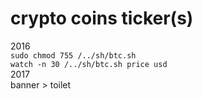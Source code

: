 <h1>crypto coins ticker(s)</h1>
2016<br>
<code>sudo chmod 755 /../sh/btc.sh</code><br /> 
<code>watch -n 30 /../sh/btc.sh price usd</code><br /> 
2017<br>
banner > toilet

